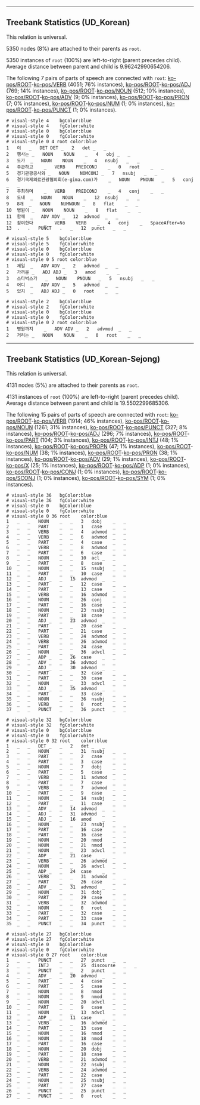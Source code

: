 

--------------------------------------------------------------------------------

## Treebank Statistics (UD_Korean)

This relation is universal.

5350 nodes (8%) are attached to their parents as `root`.

5350 instances of `root` (100%) are left-to-right (parent precedes child).
Average distance between parent and child is 9.96242990654206.

The following 7 pairs of parts of speech are connected with `root`: [ko-pos/ROOT]()-[ko-pos/VERB]() (4051; 76% instances), [ko-pos/ROOT]()-[ko-pos/ADJ]() (769; 14% instances), [ko-pos/ROOT]()-[ko-pos/NOUN]() (512; 10% instances), [ko-pos/ROOT]()-[ko-pos/ADV]() (9; 0% instances), [ko-pos/ROOT]()-[ko-pos/PRON]() (7; 0% instances), [ko-pos/ROOT]()-[ko-pos/NUM]() (1; 0% instances), [ko-pos/ROOT]()-[ko-pos/PUNCT]() (1; 0% instances).


~~~ conllu
# visual-style 4	bgColor:blue
# visual-style 4	fgColor:white
# visual-style 0	bgColor:blue
# visual-style 0	fgColor:white
# visual-style 0 4 root	color:blue
1	이	_	DET	DET	_	2	det	_	_
2	행사는	_	NOUN	NOUN	_	4	obj	_	_
3	도가	_	NOUN	NOUN	_	4	nsubj	_	_
4	주관하고	_	VERB	PREDCONJ	_	0	root	_	_
5	경기관광공사와	_	NOUN	NOMCONJ	_	7	nsubj	_	_
6	경기국제의료관광협의회(e-gima.com)가	_	NOUN	PNOUN	_	5	conj	_	_
7	주최하며	_	VERB	PREDCONJ	_	4	conj	_	_
8	도내	_	NOUN	NOUN	_	12	nsubj	_	_
9	8개	_	NOUN	NUMNOUN	_	8	flat	_	_
10	병원이	_	NOUN	NOUN	_	8	flat	_	_
11	함께	_	ADV	ADV	_	12	advmod	_	_
12	참여한다	_	VERB	VERB	_	4	conj	_	SpaceAfter=No
13	.	.	PUNCT	.	_	12	punct	_	_

~~~


~~~ conllu
# visual-style 5	bgColor:blue
# visual-style 5	fgColor:white
# visual-style 0	bgColor:blue
# visual-style 0	fgColor:white
# visual-style 0 5 root	color:blue
1	제일	_	ADV	ADV	_	2	advmod	_	_
2	가까운	_	ADJ	ADJ	_	3	amod	_	_
3	스타벅스가	_	NOUN	PNOUN	_	5	nsubj	_	_
4	어디	_	ADV	ADV	_	5	advmod	_	_
5	있지	_	ADJ	ADJ	_	0	root	_	_

~~~


~~~ conllu
# visual-style 2	bgColor:blue
# visual-style 2	fgColor:white
# visual-style 0	bgColor:blue
# visual-style 0	fgColor:white
# visual-style 0 2 root	color:blue
1	병원까지	_	ADV	ADV	_	2	advmod	_	_
2	거리는	_	NOUN	NOUN	_	0	root	_	_

~~~




--------------------------------------------------------------------------------

## Treebank Statistics (UD_Korean-Sejong)

This relation is universal.

4131 nodes (5%) are attached to their parents as `root`.

4131 instances of `root` (100%) are left-to-right (parent precedes child).
Average distance between parent and child is 19.5502299685306.

The following 15 pairs of parts of speech are connected with `root`: [ko-pos/ROOT]()-[ko-pos/VERB]() (1914; 46% instances), [ko-pos/ROOT]()-[ko-pos/NOUN]() (1261; 31% instances), [ko-pos/ROOT]()-[ko-pos/PUNCT]() (327; 8% instances), [ko-pos/ROOT]()-[ko-pos/ADJ]() (296; 7% instances), [ko-pos/ROOT]()-[ko-pos/PART]() (104; 3% instances), [ko-pos/ROOT]()-[ko-pos/INTJ]() (48; 1% instances), [ko-pos/ROOT]()-[ko-pos/PROPN]() (47; 1% instances), [ko-pos/ROOT]()-[ko-pos/NUM]() (38; 1% instances), [ko-pos/ROOT]()-[ko-pos/PRON]() (38; 1% instances), [ko-pos/ROOT]()-[ko-pos/ADV]() (29; 1% instances), [ko-pos/ROOT]()-[ko-pos/X]() (25; 1% instances), [ko-pos/ROOT]()-[ko-pos/ADP]() (1; 0% instances), [ko-pos/ROOT]()-[ko-pos/CONJ]() (1; 0% instances), [ko-pos/ROOT]()-[ko-pos/SCONJ]() (1; 0% instances), [ko-pos/ROOT]()-[ko-pos/SYM]() (1; 0% instances).


~~~ conllu
# visual-style 36	bgColor:blue
# visual-style 36	fgColor:white
# visual-style 0	bgColor:blue
# visual-style 0	fgColor:white
# visual-style 0 36 root	color:blue
1	_	_	NOUN	_	_	3	dobj	_	_
2	_	_	PART	_	_	1	case	_	_
3	_	_	VERB	_	_	4	advmod	_	_
4	_	_	VERB	_	_	6	advmod	_	_
5	_	_	PART	_	_	4	case	_	_
6	_	_	VERB	_	_	8	advmod	_	_
7	_	_	PART	_	_	6	case	_	_
8	_	_	NOUN	_	_	10	acl	_	_
9	_	_	PART	_	_	8	case	_	_
10	_	_	NOUN	_	_	15	nsubj	_	_
11	_	_	PART	_	_	10	case	_	_
12	_	_	ADJ	_	_	15	advmod	_	_
13	_	_	PART	_	_	12	case	_	_
14	_	_	PART	_	_	13	case	_	_
15	_	_	VERB	_	_	16	advmod	_	_
16	_	_	NOUN	_	_	26	conj	_	_
17	_	_	PART	_	_	16	case	_	_
18	_	_	NOUN	_	_	23	nsubj	_	_
19	_	_	PART	_	_	18	case	_	_
20	_	_	ADJ	_	_	23	advmod	_	_
21	_	_	PART	_	_	20	case	_	_
22	_	_	PART	_	_	21	case	_	_
23	_	_	VERB	_	_	24	advmod	_	_
24	_	_	VERB	_	_	26	advmod	_	_
25	_	_	PART	_	_	24	case	_	_
26	_	_	NOUN	_	_	36	advcl	_	_
27	_	_	ADP	_	_	26	case	_	_
28	_	_	ADV	_	_	36	advmod	_	_
29	_	_	ADJ	_	_	30	advmod	_	_
30	_	_	PART	_	_	32	case	_	_
31	_	_	PART	_	_	30	case	_	_
32	_	_	NOUN	_	_	33	advcl	_	_
33	_	_	ADJ	_	_	35	advmod	_	_
34	_	_	PART	_	_	33	case	_	_
35	_	_	NOUN	_	_	36	nsubj	_	_
36	_	_	VERB	_	_	0	root	_	_
37	_	_	PUNCT	_	_	36	punct	_	_

~~~


~~~ conllu
# visual-style 32	bgColor:blue
# visual-style 32	fgColor:white
# visual-style 0	bgColor:blue
# visual-style 0	fgColor:white
# visual-style 0 32 root	color:blue
1	_	_	DET	_	_	2	det	_	_
2	_	_	NOUN	_	_	31	nsubj	_	_
3	_	_	PART	_	_	2	case	_	_
4	_	_	PART	_	_	3	case	_	_
5	_	_	NOUN	_	_	7	dobj	_	_
6	_	_	PART	_	_	5	case	_	_
7	_	_	VERB	_	_	11	advmod	_	_
8	_	_	PART	_	_	7	case	_	_
9	_	_	VERB	_	_	7	advmod	_	_
10	_	_	PART	_	_	9	case	_	_
11	_	_	NOUN	_	_	14	nsubj	_	_
12	_	_	PART	_	_	11	case	_	_
13	_	_	ADV	_	_	14	advmod	_	_
14	_	_	ADJ	_	_	31	advmod	_	_
15	_	_	ADJ	_	_	16	amod	_	_
16	_	_	NOUN	_	_	23	nsubj	_	_
17	_	_	PART	_	_	16	case	_	_
18	_	_	PART	_	_	16	case	_	_
19	_	_	NOUN	_	_	20	nmod	_	_
20	_	_	NOUN	_	_	21	nmod	_	_
21	_	_	NOUN	_	_	23	advcl	_	_
22	_	_	ADP	_	_	21	case	_	_
23	_	_	VERB	_	_	26	advmod	_	_
24	_	_	NOUN	_	_	26	advcl	_	_
25	_	_	ADP	_	_	24	case	_	_
26	_	_	VERB	_	_	31	advmod	_	_
27	_	_	PART	_	_	26	case	_	_
28	_	_	ADV	_	_	31	advmod	_	_
29	_	_	NOUN	_	_	31	dobj	_	_
30	_	_	PART	_	_	29	case	_	_
31	_	_	VERB	_	_	32	advmod	_	_
32	_	_	NOUN	_	_	0	root	_	_
33	_	_	PART	_	_	32	case	_	_
34	_	_	PART	_	_	33	case	_	_
35	_	_	PUNCT	_	_	34	punct	_	_

~~~


~~~ conllu
# visual-style 27	bgColor:blue
# visual-style 27	fgColor:white
# visual-style 0	bgColor:blue
# visual-style 0	fgColor:white
# visual-style 0 27 root	color:blue
1	_	_	PUNCT	_	_	27	punct	_	_
2	_	_	INTJ	_	_	25	discourse	_	_
3	_	_	PUNCT	_	_	2	punct	_	_
4	_	_	ADV	_	_	20	advmod	_	_
5	_	_	PART	_	_	4	case	_	_
6	_	_	PART	_	_	5	case	_	_
7	_	_	NOUN	_	_	8	nmod	_	_
8	_	_	NOUN	_	_	9	nmod	_	_
9	_	_	NOUN	_	_	20	advcl	_	_
10	_	_	PART	_	_	9	case	_	_
11	_	_	NOUN	_	_	13	advcl	_	_
12	_	_	ADP	_	_	11	case	_	_
13	_	_	VERB	_	_	16	advmod	_	_
14	_	_	PART	_	_	13	case	_	_
15	_	_	NOUN	_	_	16	nmod	_	_
16	_	_	NOUN	_	_	18	nmod	_	_
17	_	_	PART	_	_	16	case	_	_
18	_	_	NOUN	_	_	20	dobj	_	_
19	_	_	PART	_	_	18	case	_	_
20	_	_	VERB	_	_	21	advmod	_	_
21	_	_	NOUN	_	_	22	nsubj	_	_
22	_	_	VERB	_	_	24	advmod	_	_
23	_	_	PART	_	_	22	case	_	_
24	_	_	NOUN	_	_	25	nsubj	_	_
25	_	_	PART	_	_	27	case	_	_
26	_	_	PUNCT	_	_	25	punct	_	_
27	_	_	PUNCT	_	_	0	root	_	_

~~~


